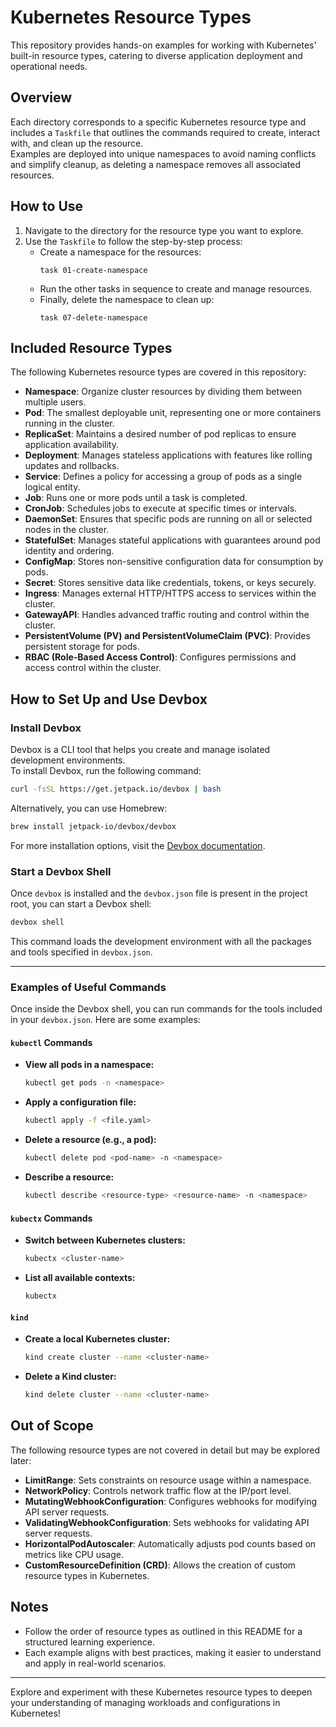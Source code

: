 # Kubernetes Resource Types

This repository provides hands-on examples for working with Kubernetes' built-in resource types, catering to diverse application deployment and operational needs.

## Overview

Each directory corresponds to a specific Kubernetes resource type and includes a `Taskfile` that outlines the commands required to create, interact with, and clean up the resource.  
Examples are deployed into unique namespaces to avoid naming conflicts and simplify cleanup, as deleting a namespace removes all associated resources.

## How to Use

1. Navigate to the directory for the resource type you want to explore.
2. Use the `Taskfile` to follow the step-by-step process:
   - Create a namespace for the resources:
     ```
     task 01-create-namespace
     ```
   - Run the other tasks in sequence to create and manage resources.
   - Finally, delete the namespace to clean up:
     ```
     task 07-delete-namespace
     ```

## Included Resource Types

The following Kubernetes resource types are covered in this repository:  

- **Namespace**: Organize cluster resources by dividing them between multiple users.  
- **Pod**: The smallest deployable unit, representing one or more containers running in the cluster.  
- **ReplicaSet**: Maintains a desired number of pod replicas to ensure application availability.  
- **Deployment**: Manages stateless applications with features like rolling updates and rollbacks.  
- **Service**: Defines a policy for accessing a group of pods as a single logical entity.  
- **Job**: Runs one or more pods until a task is completed.  
- **CronJob**: Schedules jobs to execute at specific times or intervals.  
- **DaemonSet**: Ensures that specific pods are running on all or selected nodes in the cluster.  
- **StatefulSet**: Manages stateful applications with guarantees around pod identity and ordering.  
- **ConfigMap**: Stores non-sensitive configuration data for consumption by pods.  
- **Secret**: Stores sensitive data like credentials, tokens, or keys securely.  
- **Ingress**: Manages external HTTP/HTTPS access to services within the cluster.  
- **GatewayAPI**: Handles advanced traffic routing and control within the cluster.  
- **PersistentVolume (PV) and PersistentVolumeClaim (PVC)**: Provides persistent storage for pods.  
- **RBAC (Role-Based Access Control)**: Configures permissions and access control within the cluster.

## How to Set Up and Use Devbox

### Install Devbox

Devbox is a CLI tool that helps you create and manage isolated development environments.  
To install Devbox, run the following command:  

```bash
curl -fsSL https://get.jetpack.io/devbox | bash
```

Alternatively, you can use Homebrew:  

```bash
brew install jetpack-io/devbox/devbox
```

For more installation options, visit the [Devbox documentation](https://jetpack.io/devbox/docs/installation/).

### Start a Devbox Shell

Once `devbox` is installed and the `devbox.json` file is present in the project root, you can start a Devbox shell:  

```bash
devbox shell
```

This command loads the development environment with all the packages and tools specified in `devbox.json`.

---

### Examples of Useful Commands

Once inside the Devbox shell, you can run commands for the tools included in your `devbox.json`. Here are some examples:

#### **`kubectl` Commands**
- **View all pods in a namespace:**  
  ```bash
  kubectl get pods -n <namespace>
  ```
- **Apply a configuration file:**  
  ```bash
  kubectl apply -f <file.yaml>
  ```
- **Delete a resource (e.g., a pod):**  
  ```bash
  kubectl delete pod <pod-name> -n <namespace>
  ```
- **Describe a resource:**  
  ```bash
  kubectl describe <resource-type> <resource-name> -n <namespace>
  ```

#### **`kubectx` Commands**
- **Switch between Kubernetes clusters:**  
  ```bash
  kubectx <cluster-name>
  ```
- **List all available contexts:**  
  ```bash
  kubectx
  ```

#### **`kind`**
- **Create a local Kubernetes cluster:**  
  ```bash
  kind create cluster --name <cluster-name>
  ```
- **Delete a Kind cluster:**  
  ```bash
  kind delete cluster --name <cluster-name>
  ```

## Out of Scope

The following resource types are not covered in detail but may be explored later:  

- **LimitRange**: Sets constraints on resource usage within a namespace.  
- **NetworkPolicy**: Controls network traffic flow at the IP/port level.  
- **MutatingWebhookConfiguration**: Configures webhooks for modifying API server requests.  
- **ValidatingWebhookConfiguration**: Sets webhooks for validating API server requests.  
- **HorizontalPodAutoscaler**: Automatically adjusts pod counts based on metrics like CPU usage.  
- **CustomResourceDefinition (CRD)**: Allows the creation of custom resource types in Kubernetes.  

## Notes

- Follow the order of resource types as outlined in this README for a structured learning experience.  
- Each example aligns with best practices, making it easier to understand and apply in real-world scenarios.  

---

Explore and experiment with these Kubernetes resource types to deepen your understanding of managing workloads and configurations in Kubernetes!
